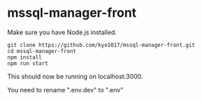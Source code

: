 # mssql-manager-front

Make sure you have Node.js installed.

    git clone https://github.com/kyo1017/mssql-manager-front.git
    cd mssql-manager-front
    npm install
    npm run start

This should now be running on localhost:3000.

You need to rename ".env.dev" to ".env"